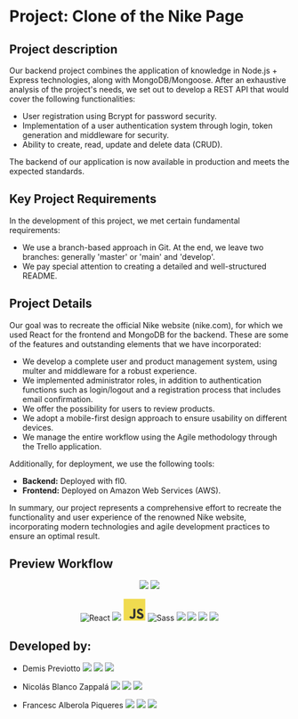 # Project: Clone of the Nike Page

## Project description

Our backend project combines the application of knowledge in Node.js + Express technologies, along with MongoDB/Mongoose. After an exhaustive analysis of the project's needs, we set out to develop a REST API that would cover the following functionalities:

- User registration using Bcrypt for password security.
- Implementation of a user authentication system through login, token generation and middleware for security.
- Ability to create, read, update and delete data (CRUD).

The backend of our application is now available in production and meets the expected standards.

## Key Project Requirements

In the development of this project, we met certain fundamental requirements:

- We use a branch-based approach in Git. At the end, we leave two branches: generally 'master' or 'main' and 'develop'.
- We pay special attention to creating a detailed and well-structured README.

## Project Details

Our goal was to recreate the official Nike website (nike.com), for which we used React for the frontend and MongoDB for the backend. These are some of the features and outstanding elements that we have incorporated:

- We develop a complete user and product management system, using multer and middleware for a robust experience.
- We implemented administrator roles, in addition to authentication functions such as login/logout and a registration process that includes email confirmation.
- We offer the possibility for users to review products.
- We adopt a mobile-first design approach to ensure usability on different devices.
- We manage the entire workflow using the Agile methodology through the Trello application.

Additionally, for deployment, we use the following tools:

- **Backend:** Deployed with fl0.
- **Frontend:** Deployed on Amazon Web Services (AWS).

In summary, our project represents a comprehensive effort to recreate the functionality and user experience of the renowned Nike website, incorporating modern technologies and agile development practices to ensure an optimal result.
## Preview Workflow

<p align="center">
  <img src="src/assets/ecommerce_rentalscooter.gif" width="600">
  <img src="src/assets/mockup-mobile.gif" width="150">
</p>

<p align="center">
  <!--REACT-->
  <img src="https://imgs.search.brave.com/vo6BX_XoOCp2zawTPCX6LDR7GYMp4BkOPyDkA_f-uFs/rs:fit:860:0:0/g:ce/aHR0cHM6Ly91cGxv/YWQud2lraW1lZGlh/Lm9yZy93aWtpcGVk/aWEvY29tbW9ucy9h/L2E3L1JlYWN0LWlj/b24uc3Zn.svg" alt="React" width="40">
  <!--REACT VITE-->
  <img src="https://imgs.search.brave.com/1BLuF9xlfaCLJkn7Kzo-qi7LmaZt0GdF_gvhecslMg8/rs:fit:860:0:0/g:ce/aHR0cHM6Ly92aXRl/anMuZGV2L2xvZ28t/d2l0aC1zaGFkb3cu/cG5n" width="40">
  <!--JAVASCRIPT-->
  <img src="https://raw.githubusercontent.com/devicons/devicon/master/icons/javascript/javascript-original.svg" width="40" alt="JavaScript">
  <!--SASS-->
  <img src="https://imgs.search.brave.com/nsFHtJ6IwaKdeVS0g-P5lXK7E28efyRej2yD3u15XfM/rs:fit:860:0:0/g:ce/aHR0cHM6Ly9kMjlm/aHB3MDY5Y3R0Mi5j/bG91ZGZyb250Lm5l/dC9pY29uL2ltYWdl/LzM4NTY5L3ByZXZp/ZXcuc3Zn.svg" width="40" alt="Sass">
  <!--NPM-->
  <img src="https://imgs.search.brave.com/ziXbll6Eu_vanLF_3jITiNkpTCtx7YcJeFlLoeAvjIA/rs:fit:860:0:0/g:ce/aHR0cHM6Ly9naXRs/YWIuc3ZnLnpvbmUv/b21uaWFpdC9kZXZl/bG9wZXItbG9nb3Mv/cmF3L21hc3Rlci9s/b2dvcy9mcm9udC1l/bmQtd2ViL25wbS5z/dmc.svg" width="40">
  <!--MONGO-->
  <img src="https://imgs.search.brave.com/-tpp249RQfCvcK5lqNdbRw_plM6mncqMrFCGOcmwWCA/rs:fit:500:0:0/g:ce/aHR0cHM6Ly9wbHVz/cG5nLmNvbS9pbWct/cG5nL2xvZ28tbW9u/Z29kYi1wbmctbW9u/Z29kYi1sb2dvLWFu/eXRoaW5nLWJ1dC10/aGUtc2ltcGxlc3Qt/b2Ytd2ViLWFwcGxp/Y2F0aW9ucy1yZXF1/aXJlcy1hLWRhdGFi/YXNlLXRvLXN0b3Jl/LWFuZC1zZXJ2ZS1j/b250ZW50LWZyb20t/Y2hvb3NpbmctdGhl/LXJpZ2h0LWRhdGFi/YXNlLWFuZC1zdHJ1/Y3R1cmluZy00MTMu/cG5n" width="40">
  <!--FL0-->
  <img src="https://imgs.search.brave.com/DhrAuUihnTuZo3_9y78hrhjO1ZgBWnRL7do65jYxLj4/rs:fit:860:0:0/g:ce/aHR0cHM6Ly9hc3Nl/dHMtZ2xvYmFsLndl/YnNpdGUtZmlsZXMu/Y29tLzYxMGIyN2U3/ZDQ1YmRhM2MzOWRl/YmM3ZS82NDQ0ODVk/NmI3ZGQ3MDRmYjMw/OWEyNjhfbG9nby1i/aWdnZXIuc3Zn.svg" width="40">
  <!--AWS-->
  <img src="https://imgs.search.brave.com/7oeGsrL4dvFxaJETcut1tqHxgfsoiZvN7amgrq7hCUQ/rs:fit:860:0:0/g:ce/aHR0cHM6Ly9sb2dv/cy13b3JsZC5uZXQv/d3AtY29udGVudC91/cGxvYWRzLzIwMjEv/MDgvQW1hem9uLVdl/Yi1TZXJ2aWNlcy1B/V1MtTG9nby03MDB4/Mzk0LnBuZw" width="40">
</p>

## Developed by:

  <p align="center">

- Demis Previotto
<a href = "mailto:demis.previotto@gmail.com"><img src="https://img.shields.io/badge/-Gmail-%23333?style=for-the-badge&logo=gmail&logoColor=white" target="_blank"></a>
<a href="https://www.linkedin.com/in/demispreviotto/" target="_blank"><img src="https://img.shields.io/badge/-LinkedIn-%230077B5?style=for-the-badge&logo=linkedin&logoColor=white" target="_blank"></a>
<a href="https://github.com/demispreviotto" target="_blank"><img src="https://img.shields.io/badge/github-%23121011.svg?style=for-the-badge&logo=github&logoColor=white" target="_blank"></a>

- Nicolás Blanco Zappalá
<a href = "mailto:nblancozappala@gmail.com"><img src="https://img.shields.io/badge/-Gmail-%23333?style=for-the-badge&logo=gmail&logoColor=white" target="_blank"></a>
<a href="https://www.linkedin.com/in/nblancoz/" target="_blank"><img src="https://img.shields.io/badge/-LinkedIn-%230077B5?style=for-the-badge&logo=linkedin&logoColor=white" target="_blank"></a>
<a href="https://github.com/nblancoz" target="_blank"><img src="https://img.shields.io/badge/github-%23121011.svg?style=for-the-badge&logo=github&logoColor=white" target="_blank"></a>

- Francesc Alberola Piqueres
<a href = "mailto:f.alberola@gmail.com"><img src="https://img.shields.io/badge/-Gmail-%23333?style=for-the-badge&logo=gmail&logoColor=white" target="_blank"></a>
<a href="https://www.linkedin.com/in/francescalberola/" target="_blank"><img src="https://img.shields.io/badge/-LinkedIn-%230077B5?style=for-the-badge&logo=linkedin&logoColor=white" target="_blank"></a>
<a href="https://github.com/cescalberola" target="_blank"><img src="https://img.shields.io/badge/github-%23121011.svg?style=for-the-badge&logo=github&logoColor=white" target="_blank"></a>
</p>

